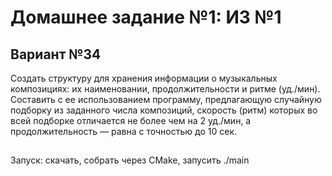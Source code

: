 # Домашнее задание №1: ИЗ №1
## Вариант №34
Создать структуру для хранения информации о музыкальных композициях: их наименовании, продолжительности и ритме (уд./мин). Составить с ее использованием программу, предлагающую случайную подборку из заданного числа композиций, скорость (ритм) которых во всей подборке отличается не более чем на 2 уд./мин, а продолжительность — равна с точностью до 10 сек.
##
Запуск: скачать, собрать через CMake, запусить ./main